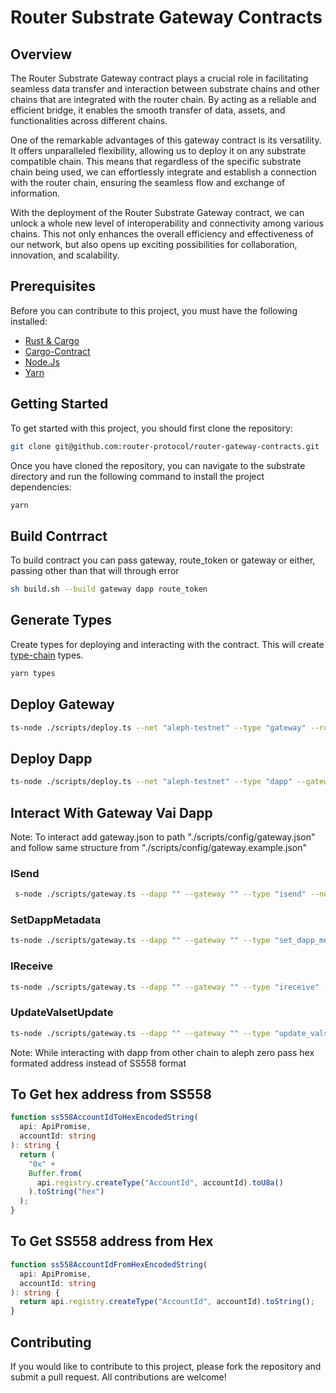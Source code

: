 # Router Substrate Gateway Contracts

## Overview

The Router Substrate Gateway contract plays a crucial role in facilitating seamless data transfer and interaction between substrate chains and other chains that are integrated with the router chain. By acting as a reliable and efficient bridge, it enables the smooth transfer of data, assets, and functionalities across different chains.

One of the remarkable advantages of this gateway contract is its versatility. It offers unparalleled flexibility, allowing us to deploy it on any substrate compatible chain. This means that regardless of the specific substrate chain being used, we can effortlessly integrate and establish a connection with the router chain, ensuring the seamless flow and exchange of information.

With the deployment of the Router Substrate Gateway contract, we can unlock a whole new level of interoperability and connectivity among various chains. This not only enhances the overall efficiency and effectiveness of our network, but also opens up exciting possibilities for collaboration, innovation, and scalability.

## Prerequisites

Before you can contribute to this project, you must have the following installed:
* [Rust & Cargo](https://doc.rust-lang.org/cargo/getting-started/installation.html)
* [Cargo-Contract](https://github.com/paritytech/cargo-contract#installation)
* [Node.Js](https://nodejs.org/)
* [Yarn](https://yarnpkg.com/)

## Getting Started
To get started with this project, you should first clone the repository:

```sh
git clone git@github.com:router-protocol/router-gateway-contracts.git
```

Once you have cloned the repository, you can navigate to the substrate directory and run the following command to install the project dependencies:

```sh
yarn
```

## Build Contrract
To build contract you can pass gateway, route_token or gateway or either, passing other than that will through error

```sh
sh build.sh --build gateway dapp route_token
```

## Generate Types

Create types for deploying and interacting with the contract. This will create [type-chain](https://learn.brushfam.io/docs/Typechain) types.

```sh
yarn types
```

## Deploy Gateway

```sh
ts-node ./scripts/deploy.ts --net "aleph-testnet" --type "gateway" --routetoken "RouteToken_Address(Optional)" --env "testnet or mainnet oralpha"
```

## Deploy Dapp

```sh
ts-node ./scripts/deploy.ts --net "aleph-testnet" --type "dapp" --gateway Gateway Address --env "testnet or mainnet oralpha"
```

## Interact With Gateway Vai Dapp

Note: To interact add gateway.json to path "./scripts/config/gateway.json" and follow same structure from "./scripts/config/gateway.example.json"

### ISend

```sh
 s-node ./scripts/gateway.ts --dapp "" --gateway "" --type "isend" --net aleph-testnet
```

### SetDappMetadata

```sh
ts-node ./scripts/gateway.ts --dapp "" --gateway "" --type "set_dapp_metadata" --net aleph-testnet
```

### IReceive

```sh
ts-node ./scripts/gateway.ts --dapp "" --gateway "" --type "ireceive" --net aleph-testnet
```

### UpdateValsetUpdate

```sh
ts-node ./scripts/gateway.ts --dapp "" --gateway "" --type "update_valset" --net aleph-testnet
```

Note: While interacting with dapp from other chain to aleph zero pass hex formated address instead of SS558 format

## To Get hex address from SS558

```ts
function ss558AccountIdToHexEncodedString(
  api: ApiPromise,
  accountId: string
): string {
  return (
    "0x" +
    Buffer.from(
      api.registry.createType("AccountId", accountId).toU8a()
    ).toString("hex")
  );
}
```

## To Get SS558 address from Hex

```ts
function ss558AccountIdFromHexEncodedString(
  api: ApiPromise,
  accountId: string
): string {
  return api.registry.createType("AccountId", accountId).toString();
}
```


## Contributing

If you would like to contribute to this project, please fork the repository and submit a pull request. All contributions are welcome!

